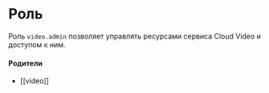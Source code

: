 # Роль

Роль `video.admin` позволяет управлять ресурсами сервиса Cloud Video и доступом к ним.


#### Родители

- [[video]]
